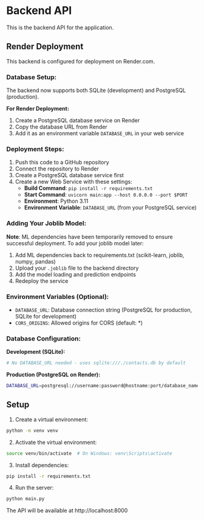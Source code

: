 # Backend API

This is the backend API for the application.

## Render Deployment

This backend is configured for deployment on Render.com.

### Database Setup:

The backend now supports both SQLite (development) and PostgreSQL (production).

**For Render Deployment:**
1. Create a PostgreSQL database service on Render
2. Copy the database URL from Render
3. Add it as an environment variable `DATABASE_URL` in your web service

### Deployment Steps:

1. Push this code to a GitHub repository
2. Connect the repository to Render
3. Create a PostgreSQL database service first
4. Create a new Web Service with these settings:
   - **Build Command**: `pip install -r requirements.txt`
   - **Start Command**: `uvicorn main:app --host 0.0.0.0 --port $PORT`
   - **Environment**: Python 3.11
   - **Environment Variable**: `DATABASE_URL` (from your PostgreSQL service)

### Adding Your Joblib Model:

**Note**: ML dependencies have been temporarily removed to ensure successful deployment. 
To add your joblib model later:
1. Add ML dependencies back to requirements.txt (scikit-learn, joblib, numpy, pandas)
2. Upload your `.joblib` file to the backend directory  
3. Add the model loading and prediction endpoints
4. Redeploy the service

### Environment Variables (Optional):

- `DATABASE_URL`: Database connection string (PostgreSQL for production, SQLite for development)
- `CORS_ORIGINS`: Allowed origins for CORS (default: *)

### Database Configuration:

**Development (SQLite):**
```bash
# No DATABASE_URL needed - uses sqlite:///./contacts.db by default
```

**Production (PostgreSQL on Render):**
```bash
DATABASE_URL=postgresql://username:password@hostname:port/database_name
```

## Setup

1. Create a virtual environment:
```bash
python -m venv venv
```

2. Activate the virtual environment:
```bash
source venv/bin/activate  # On Windows: venv\Scripts\activate
```

3. Install dependencies:
```bash
pip install -r requirements.txt
```

4. Run the server:
```bash
python main.py
```

The API will be available at http://localhost:8000
